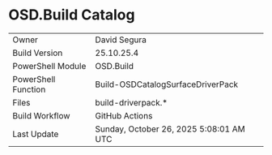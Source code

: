 ﻿# OSD.Build Catalog

| | |
|-|-|
| Owner | David Segura |
| Build Version | 25.10.25.4 |
| PowerShell Module | OSD.Build |
| PowerShell Function | Build-OSDCatalogSurfaceDriverPack |
| Files | build-driverpack.* |
| Build Workflow | GitHub Actions |
| Last Update | Sunday, October 26, 2025 5:08:01 AM UTC |
